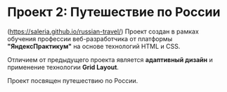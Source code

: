 # Проект 2: Путешествие по России  
(https://saleria.github.io/russian-travel/)
Проект создан в рамках обучения профессии веб-разработчика от платформы **"ЯндексПрактикум"** на основе технологий HTML и CSS.

Отличием от предыдущего проекта является **адаптивный дизайн** и применение технологии **Grid Layout**. 

Проект посвящен путешествию по России. 


